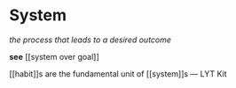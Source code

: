 # System

_the process that leads to a desired outcome_

**see** [[system over goal]]

[[habit]]s are the fundamental unit of [[system]]s &mdash; LYT Kit
